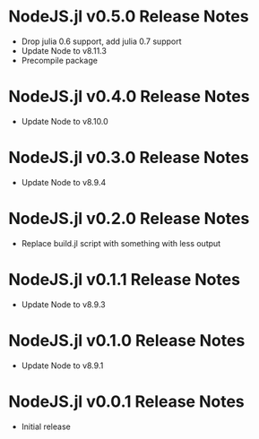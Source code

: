 # NodeJS.jl v0.5.0 Release Notes
* Drop julia 0.6 support, add julia 0.7 support
* Update Node to v8.11.3
* Precompile package

# NodeJS.jl v0.4.0 Release Notes
* Update Node to v8.10.0

# NodeJS.jl v0.3.0 Release Notes
* Update Node to v8.9.4

# NodeJS.jl v0.2.0 Release Notes
* Replace build.jl script with something with less output

# NodeJS.jl v0.1.1 Release Notes
* Update Node to v8.9.3

# NodeJS.jl v0.1.0 Release Notes
* Update Node to v8.9.1

# NodeJS.jl v0.0.1 Release Notes
* Initial release
